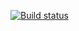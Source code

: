 [![Build status](https://ci.appveyor.com/api/projects/status/j6hjvestgqixdjw7?svg=true)](https://ci.appveyor.com/project/FURSADMIT/cardorder)